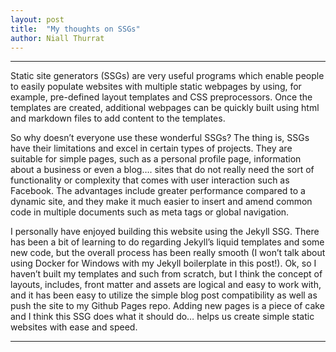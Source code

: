 ```yaml
---
layout: post
title:  "My thoughts on SSGs"
author: Niall Thurrat
---
```


***
Static site generators (SSGs) are very useful programs which enable people to easily populate websites with multiple static webpages by using, for example, pre-defined layout templates and CSS preprocessors. Once the templates are created, additional webpages can be quickly built using html and markdown files to add content to the templates.

So why doesn’t everyone use these wonderful SSGs? The thing is, SSGs have their limitations and excel in certain types of projects. They are suitable for simple pages, such as a personal profile page, information about a business or even a blog…. sites that do not really need the sort of functionality or complexity that comes with user interaction such as Facebook.  The advantages include greater performance compared to a dynamic site, and they make it much easier to insert and amend common code in multiple documents such as meta tags or global navigation.

I personally have enjoyed building this website using the Jekyll SSG.  There has been a bit of learning to do regarding Jekyll’s liquid templates and some new code, but the overall process has been really smooth (I won’t talk about using Docker for Windows with my Jekyll boilerplate in this post!). Ok, so I haven’t built my templates and such from scratch, but I think the concept of layouts, includes, front matter and assets are logical and easy to work with, and it has been easy to utilize the simple blog post compatibility as well as push the site to my Github Pages repo.  Adding new pages is a piece of cake and I think this SSG does what it should do… helps us create simple static websites with ease and speed.

***